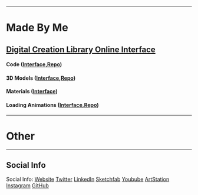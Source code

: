 <hr>

# Made By Me

## [Digital Creation Library Online Interface](https://marcelvanduijndev.github.io/Website/digital_creation_library.html)

#### Code ([Interface](https://marcelvanduijndev.github.io/Website/digital_creation_library_code.html),[Repo](https://github.com/MarcelvanDuijnDev/Unity-Presets-Scripts-Tools))
#### 3D Models ([Interface](https://marcelvanduijndev.github.io/Website/digital_creation_library_models.html),[Repo](https://github.com/MarcelvanDuijnDev/3DModels))
#### Materials ([Interface](https://marcelvanduijndev.github.io/Website/digital_creation_library_materials.html))
#### Loading Animations ([Interface](https://marcelvanduijndev.github.io/Website/digital_creation_library_loading_animations.html),[Repo]())

<hr>

# Other

<hr>

## Social Info
Social Info: 
[Website](https://marcelvanduijndev.github.io/Website/index.html)
[Twitter](https://twitter.com/MarcelvanDuijn_)
[LinkedIn](https://www.linkedin.com/in/marcel-van-duijn/)
[Sketchfab](https://sketchfab.com/MarcelvanDuijn)
[Youbube](https://www.youtube.com/channel/UCifUu8rDfr-ljsMx8bUVGrg)
[ArtStation](https://www.artstation.com/marcelvanduijn)
[Instagram](https://www.instagram.com/marcelvanduijn_/)
[GitHub](https://github.com/MarcelvanDuijnDev)
